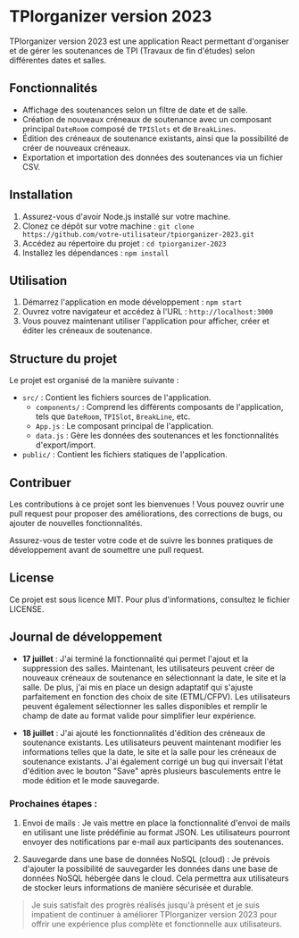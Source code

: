 # TPIorganizer version 2023

TPIorganizer version 2023 est une application React permettant d'organiser et de gérer les soutenances de TPI (Travaux de fin d'études) selon différentes dates et salles.

## Fonctionnalités

- Affichage des soutenances selon un filtre de date et de salle.
- Création de nouveaux créneaux de soutenance avec un composant principal `DateRoom` composé de `TPISlots` et de `BreakLines`.
- Édition des créneaux de soutenance existants, ainsi que la possibilité de créer de nouveaux créneaux.
- Exportation et importation des données des soutenances via un fichier CSV.

## Installation

1. Assurez-vous d'avoir Node.js installé sur votre machine.
2. Clonez ce dépôt sur votre machine : `git clone https://github.com/votre-utilisateur/tpiorganizer-2023.git`
3. Accédez au répertoire du projet : `cd tpiorganizer-2023`
4. Installez les dépendances : `npm install`

## Utilisation

1. Démarrez l'application en mode développement : `npm start`
2. Ouvrez votre navigateur et accédez à l'URL : `http://localhost:3000`
3. Vous pouvez maintenant utiliser l'application pour afficher, créer et éditer les créneaux de soutenance.

## Structure du projet

Le projet est organisé de la manière suivante :

- `src/` : Contient les fichiers sources de l'application.
  - `components/` : Comprend les différents composants de l'application, tels que `DateRoom`, `TPISlot`, `BreakLine`, etc.
  - `App.js` : Le composant principal de l'application.
  - `data.js` : Gère les données des soutenances et les fonctionnalités d'export/import.
- `public/` : Contient les fichiers statiques de l'application.

## Contribuer

Les contributions à ce projet sont les bienvenues ! Vous pouvez ouvrir une pull request pour proposer des améliorations, des corrections de bugs, ou ajouter de nouvelles fonctionnalités.

Assurez-vous de tester votre code et de suivre les bonnes pratiques de développement avant de soumettre une pull request.

## License

Ce projet est sous licence MIT. Pour plus d'informations, consultez le fichier LICENSE.

## Journal de développement

- **17 juillet** : J'ai terminé la fonctionnalité qui permet l'ajout et la suppression des salles. Maintenant, les utilisateurs peuvent créer de nouveaux créneaux de soutenance en sélectionnant la date, le site et la salle. De plus, j'ai mis en place un design adaptatif qui s'ajuste parfaitement en fonction des choix de site (ETML/CFPV). Les utilisateurs peuvent également sélectionner les salles disponibles et remplir le champ de date au format valide pour simplifier leur expérience.

- **18 juillet** : J'ai ajouté les fonctionnalités d'édition des créneaux de soutenance existants. Les utilisateurs peuvent maintenant modifier les informations telles que la date, le site et la salle pour les créneaux de soutenance existants. J'ai également corrigé un bug qui inversait l'état d'édition avec le bouton "Save" après plusieurs basculements entre le mode édition et le mode sauvegarde.

### Prochaines étapes :

1. Envoi de mails : Je vais mettre en place la fonctionnalité d'envoi de mails en utilisant une liste prédéfinie au format JSON. Les utilisateurs pourront envoyer des notifications par e-mail aux participants des soutenances.

2. Sauvegarde dans une base de données NoSQL (cloud) : Je prévois d'ajouter la possibilité de sauvegarder les données dans une base de données NoSQL hébergée dans le cloud. Cela permettra aux utilisateurs de stocker leurs informations de manière sécurisée et durable.

> Je suis satisfait des progrès réalisés jusqu'à présent et je suis impatient de continuer à améliorer TPIorganizer version 2023 pour offrir une expérience plus complète et fonctionnelle aux utilisateurs.